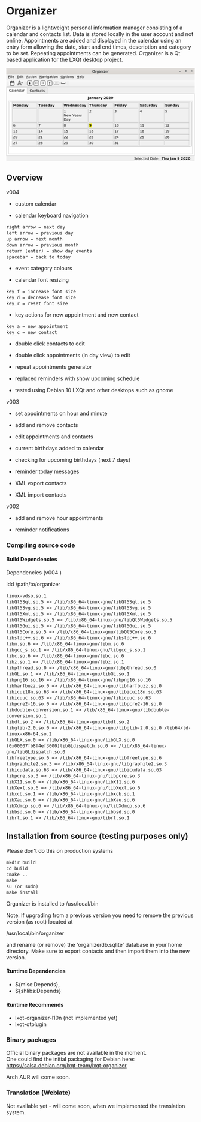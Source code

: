 # Organizer
Organizer is a lightweight personal information manager consisting of a calendar and contacts list. Data is stored locally in the user account and not online. Appointments are added and displayed in the calendar using an entry form allowing the date, start and end times, description and category to be set. Repeating appointments can be generated. Organizer is a Qt based application for the LXQt desktop project.

![](organizer.png)

## Overview

v004 

* custom calendar

* calendar keyboard navigation

```
right arrow = next day
left arrow = previous day
up arrow = next month
down arrow = previous month
return (enter) = show day events
spacebar = back to today
```

* event category colours

* calendar font resizing

```
key_f = increase font size
key_d = decrease font size
key_r = reset font size
```
* key actions for new appointment and new contact

```
key_a = new appointment
key_c = new contact
```

* double click contacts to edit

* double click appointments (in day view) to edit

* repeat appointments generator

* replaced reminders with show upcoming schedule

* tested using Debian 10 LXQt and other desktops such as gnome


v003 

* set appointments on hour and minute

* add and remove contacts

* edit appointments and contacts

* current birthdays added to calendar

* checking for upcoming birthdays (next 7 days)

* reminder today messages

* XML export contacts

* XML import contacts

v002

* add and remove hour appointments

* reminder notifications



### Compiling source code
#### Build Dependencies

Dependencies (v004 )

ldd /path/to/organizer

```
linux-vdso.so.1 
libQt5Sql.so.5 => /lib/x86_64-linux-gnu/libQt5Sql.so.5 
libQt5Svg.so.5 => /lib/x86_64-linux-gnu/libQt5Svg.so.5 
libQt5Xml.so.5 => /lib/x86_64-linux-gnu/libQt5Xml.so.5 
libQt5Widgets.so.5 => /lib/x86_64-linux-gnu/libQt5Widgets.so.5 
libQt5Gui.so.5 => /lib/x86_64-linux-gnu/libQt5Gui.so.5 
libQt5Core.so.5 => /lib/x86_64-linux-gnu/libQt5Core.so.5 
libstdc++.so.6 => /lib/x86_64-linux-gnu/libstdc++.so.6 
libm.so.6 => /lib/x86_64-linux-gnu/libm.so.6 
libgcc_s.so.1 => /lib/x86_64-linux-gnu/libgcc_s.so.1 
libc.so.6 => /lib/x86_64-linux-gnu/libc.so.6 
libz.so.1 => /lib/x86_64-linux-gnu/libz.so.1 
libpthread.so.0 => /lib/x86_64-linux-gnu/libpthread.so.0 
libGL.so.1 => /lib/x86_64-linux-gnu/libGL.so.1 
libpng16.so.16 => /lib/x86_64-linux-gnu/libpng16.so.16 
libharfbuzz.so.0 => /lib/x86_64-linux-gnu/libharfbuzz.so.0 
libicui18n.so.63 => /lib/x86_64-linux-gnu/libicui18n.so.63 
libicuuc.so.63 => /lib/x86_64-linux-gnu/libicuuc.so.63 
libpcre2-16.so.0 => /lib/x86_64-linux-gnu/libpcre2-16.so.0 
libdouble-conversion.so.1 => /lib/x86_64-linux-gnu/libdouble-conversion.so.1 
libdl.so.2 => /lib/x86_64-linux-gnu/libdl.so.2 
libglib-2.0.so.0 => /lib/x86_64-linux-gnu/libglib-2.0.so.0 /lib64/ld-linux-x86-64.so.2 
libGLX.so.0 => /lib/x86_64-linux-gnu/libGLX.so.0 (0x00007fb8f4ef3000)libGLdispatch.so.0 => /lib/x86_64-linux-gnu/libGLdispatch.so.0 
libfreetype.so.6 => /lib/x86_64-linux-gnu/libfreetype.so.6 
libgraphite2.so.3 => /lib/x86_64-linux-gnu/libgraphite2.so.3 
libicudata.so.63 => /lib/x86_64-linux-gnu/libicudata.so.63 
libpcre.so.3 => /lib/x86_64-linux-gnu/libpcre.so.3 
libX11.so.6 => /lib/x86_64-linux-gnu/libX11.so.6 
libXext.so.6 => /lib/x86_64-linux-gnu/libXext.so.6 
libxcb.so.1 => /lib/x86_64-linux-gnu/libxcb.so.1 
libXau.so.6 => /lib/x86_64-linux-gnu/libXau.so.6 
libXdmcp.so.6 => /lib/x86_64-linux-gnu/libXdmcp.so.6 
libbsd.so.0 => /lib/x86_64-linux-gnu/libbsd.so.0 
librt.so.1 => /lib/x86_64-linux-gnu/librt.so.1 
```


## Installation from source (testing purposes only)
Please don't do this on production systems

```
mkdir build  
cd build  
cmake ..
make
su (or sudo)
make install
```

Organizer is installed to /usr/local/bin

Note: If upgrading from a previous version you need to remove the previous version (as root) located at

/usr/local/bin/organizer

and rename (or remove) the 'organizerdb.sqlite' database in your home directory. Make sure to export contacts and then import them into the new version.


#### Runtime Dependencies
* ${misc:Depends},
* ${shlibs:Depends}

#### Runtime Recommends
* lxqt-organizer-l10n (not implemented yet)
* lxqt-qtplugin

### Binary packages

Official binary packages are not available in the moment.  
One could find the initial packaging for Debian here:  
https://salsa.debian.org/lxqt-team/lxqt-organizer

Arch AUR will come soon.


### Translation (Weblate)
Not available yet - will come soon, when we implemented the translation system.
